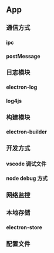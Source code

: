 ## App
### 通信方式
#### ipc
#### postMessage

### 日志模块
#### electron-log
#### log4js

### 构建模块
#### electron-builder

### 开发方式
#### vscode 调试文件
#### node debug 方式

### 网络监控

### 本地存储
#### electron-store

### 配置文件